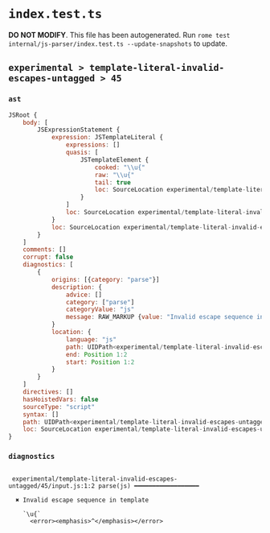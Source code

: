 # `index.test.ts`

**DO NOT MODIFY**. This file has been autogenerated. Run `rome test internal/js-parser/index.test.ts --update-snapshots` to update.

## `experimental > template-literal-invalid-escapes-untagged > 45`

### `ast`

```javascript
JSRoot {
	body: [
		JSExpressionStatement {
			expression: JSTemplateLiteral {
				expressions: []
				quasis: [
					JSTemplateElement {
						cooked: "\\u{"
						raw: "\\u{"
						tail: true
						loc: SourceLocation experimental/template-literal-invalid-escapes-untagged/45/input.js 1:1-1:4
					}
				]
				loc: SourceLocation experimental/template-literal-invalid-escapes-untagged/45/input.js 1:0-1:5
			}
			loc: SourceLocation experimental/template-literal-invalid-escapes-untagged/45/input.js 1:0-1:5
		}
	]
	comments: []
	corrupt: false
	diagnostics: [
		{
			origins: [{category: "parse"}]
			description: {
				advice: []
				category: ["parse"]
				categoryValue: "js"
				message: RAW_MARKUP {value: "Invalid escape sequence in template"}
			}
			location: {
				language: "js"
				path: UIDPath<experimental/template-literal-invalid-escapes-untagged/45/input.js>
				end: Position 1:2
				start: Position 1:2
			}
		}
	]
	directives: []
	hasHoistedVars: false
	sourceType: "script"
	syntax: []
	path: UIDPath<experimental/template-literal-invalid-escapes-untagged/45/input.js>
	loc: SourceLocation experimental/template-literal-invalid-escapes-untagged/45/input.js 1:0-1:5
}
```

### `diagnostics`

```

 experimental/template-literal-invalid-escapes-untagged/45/input.js:1:2 parse(js) ━━━━━━━━━━━━━━━━━━

  ✖ Invalid escape sequence in template

    `\u{`
      <error><emphasis>^</emphasis></error>


```
